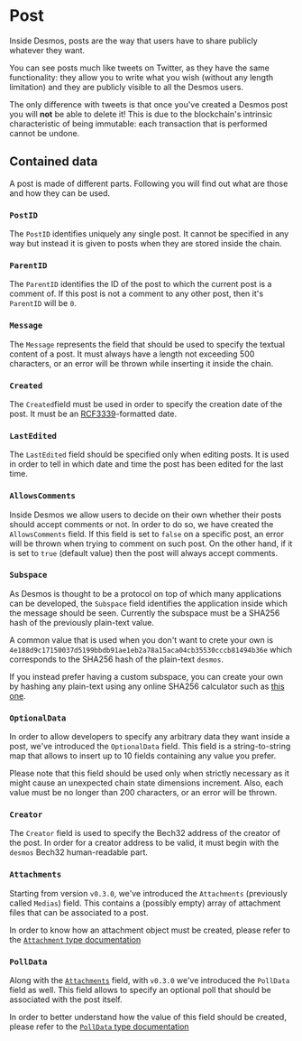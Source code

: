 # Post
Inside Desmos, posts are the way that users have to share publicly whatever they want. 

You can see posts much like tweets on Twitter, as they have the same functionality: they allow you to write what you wish (without any length limitation) and they are publicly visible to all the Desmos users.  

The only difference with tweets is that once you've created a Desmos post you will **not** be able to delete it! This is due to the blockchain's intrinsic characteristic of being immutable: each transaction that is performed cannot be undone.

## Contained data
A post is made of different parts. Following you will find out what are those and how they can be used. 

### `PostID`
The `PostID` identifies uniquely any single post. It cannot be specified in any way but instead it is given to posts when they are stored inside the chain. 

### `ParentID`
The `ParentID` identifies the ID of the post to which the current post is a comment of. If this post is not a comment to any other post, then it's `ParentID` will be `0`. 

### `Message`
The `Message` represents the field that should be used to specify the textual content of a post. It must always have a length not exceeding 500 characters, or an error will be thrown while inserting it inside the chain.

### `Created`
The `Created`field must be used in order to specify the creation date of the post. It must be an [RCF3339]()-formatted date.  

### `LastEdited`
The `LastEdited` field should be specified only when editing posts. It is used in order to tell in which date and time the post has been edited for the last time. 

### `AllowsComments`
Inside Desmos we allow users to decide on their own whether their posts should accept comments or not. In order to do so, we have created the `AllowsComments` field. If this field is set to `false` on a specific post, an error will be thrown when trying to comment on such post. On the other hand, if it is set to `true` (default value) then the post will always accept comments. 

### `Subspace`
As Desmos is thought to be a protocol on top of which many applications can be developed, the `Subspace` field identifies the application inside which the message should be seen. Currently the subspace must be a SHA256 hash of the previously plain-text value.

A common value that is used when you don't want to crete your own is `4e188d9c17150037d5199bbdb91ae1eb2a78a15aca04cb35530cccb81494b36e` which corresponds to the SHA256 hash of the plain-text `desmos`. 

If you instead prefer having a custom subspace, you can create your own by hashing any plain-text using any online SHA256 calculator such as [this one](https://emn178.github.io/online-tools/sha256.html).

### `OptionalData`
In order to allow developers to specify any arbitrary data they want inside a post, we've introduced the `OptionalData` field. This field is a string-to-string map that allows to insert up to 10 fields containing any value you prefer. 

Please note that this field should be used only when strictly necessary as it might cause an unexpected chain state dimensions increment. Also, each value must be no longer than 200 characters, or an error will be thrown.

### `Creator`
The `Creator` field is used to specify the Bech32 address of the creator of the post. In order for a creator address to be valid, it must begin with the `desmos` Bech32 human-readable part. 

### `Attachments`
Starting from version `v0.3.0`, we've introduced the `Attachments` (previously called `Medias`) field. This contains a (possibly empty) array of attachment files that can be associated to a post. 

In order to know how an attachment object must be created, please refer to the [`Attachment` type documentation](attachment.md)

### `PollData`
Along with the [`Attachments`](#attachments) field, with `v0.3.0` we've introduced the `PollData` field as well. This field allows to specify an optional poll that should be associated with the post itself. 

In order to better understand how the value of this field should be created, please refer to the [`PollData` type documentation](post-poll-data.md) 
